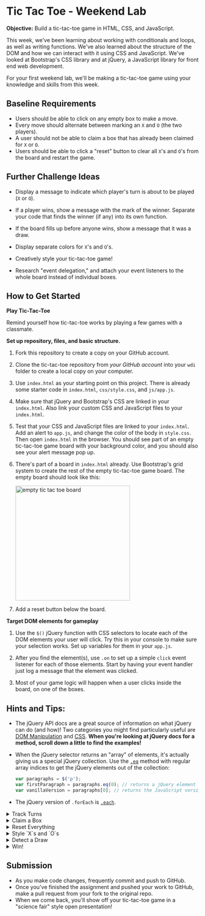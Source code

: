 # Tic Tac Toe - Weekend Lab

**Objective:** Build a tic-tac-toe game in HTML, CSS, and JavaScript.


This week, we've been learning about working with conditionals and loops, as well as writing functions. We've also learned about the structure of the DOM and how we can interact with it using CSS and JavaScript. We've looked at Bootstrap's CSS library and at jQuery, a JavaScript library for front end web development.

For your first weekend lab, we'll be making a tic-tac-toe game using your knowledge and skills from this week.

## Baseline Requirements
* Users should be able to click on any empty box to make a move.   
* Every move should alternate between marking an `X` and `O` (the two players).  
* A user should not be able to claim a box that has already been claimed for `X` or `O`.
* Users should be able to click a "reset" button to clear all `X`'s and `O`'s from the board and restart the game.


## Further Challenge Ideas

* Display a message to indicate which player's turn is about to be played (`X` or `O`).    

* If a player wins, show a message with the mark of the winner.  Separate your code that finds the winner (if any) into its own function.

* If the board fills up before anyone wins, show a message that it was a draw.

* Display separate colors for `X`'s and `O`'s.

* Creatively style your tic-tac-toe game!  

* Research "event delegation," and attach your event listeners to the whole board instead of individual boxes.

## How to Get Started

**Play Tic-Tac-Toe**

Remind yourself how tic-tac-toe works by playing a few games with a classmate.

**Set up repository, files, and basic structure.**

1. Fork this repository to create a copy on your GitHub account.

1. Clone the tic-tac-toe repository from *your GitHub account* into your `wdi` folder to create a local copy on your computer.

2. Use `index.html` as your starting point on this project. There is already some starter code in `index.html`, `css/style.css`, and `js/app.js`.

1. Make sure that jQuery and Bootstrap's CSS are linked in your `index.html`. Also link your custom CSS and JavaScript files to your `index.html`.

3. Test that your CSS and JavaScript files are linked to your `index.html`. Add an alert to `app.js`, and change the color of the body in `style.css`. Then open `index.html` in the browser. You should see part of an empty tic-tac-toe game board with your background color, and you should also see your alert message pop up.

1. There's part of a board in `index.html` already. Use Bootstrap's grid system to create the rest of the empty tic-tac-toe game board. The empty board should look like this:

    <img src="board.png" width="300px" alt="empty tic tac toe board">

1. Add a reset button below the board.

**Target DOM elements for gameplay**

1. Use the `$()` jQuery function with CSS selectors to locate each of the DOM elements your user will click. Try this in your console to make sure your selection works. Set up variables for them in your `app.js`.

1. After you find the element(s), use `.on` to set up a simple `click` event listener for each of those elements. Start by having your event handler just log a message that the element was clicked.  

1. Most of your game logic will happen when a user clicks inside the board, on one of the boxes.


## Hints and Tips:

* The jQuery API docs are a great source of information on what jQuery can do (and how)!  Two categories you might find particularly useful are <a href="https://api.jquery.com/category/manipulation/">DOM Manipulation</a> and <a href="https://api.jquery.com/category/css/">CSS</a>. **When you're looking at jQuery docs for a method, scroll down a little to find the examples!**

* When the jQuery selector returns an "array" of elements, it's actually giving us a special jQuery collection. Use the  [`.eq`](https://api.jquery.com/eq/) method with regular array indices to get the jQuery elements out of the collection:

   ```js
   var paragraphs = $('p');
   var firstParagraph = paragraphs.eq(0); // returns a jQuery element (so jQuery functions work on it)
   var vanillaVersion = paragraphs[0]; // returns the JavaScript version of the element (most jQuery functions won't work on it)
   ```

* The jQuery version of `.forEach` is [`.each`](http://api.jquery.com/jquery.each/).


<details><summary>Track Turns</summary><p>You need to keep track of whose turn it is. This will be important when deciding whether to draw an `X` or an `O`. Try storing the turn as a variable.</p></details>

<details><summary>Claim a Box</summary><p>You'll need a way for your code to check whether a box is empty. When a box is claimed, use jQuery to change the box's DOM element somehow. Then you can check that feature of the box later! Test your ideas in the console.</p></details>

<details><summary>Reset Everything</summary><p>Your reset button should change the board back to its initial configuration. Make sure you empty all the boxes and reset all other variables to their starting values. Don't forget the starting turn variable!</p></details>


<details><summary>Style `X`s and `O`s</summary><p>Use jQuery to add a CSS class to the box when a player makes a move. (Not sure how? Google "jQuery add class", choose the jQuery API Documentation result, and find some examples!)</p></details>


<details><summary>Detect a Draw</summary><p>The game can end when someone wins or when the board fills up. How can you check whether the board is full or still has space for the players to move?</p></details>


<details><summary>Win!</summary>
    <details><summary>Hint: what is winning?</summary><p>Start by listing all the ways to win at tic-tac-toe. There are 8 winning combinations of boxes!<p></details>
    <details><summary>Big Hint: when to check for winner?</summary>Check for your winning combinations every time someone could win -- after every move!</p></details>  
    <details><summary>Hint: showing a message</summary>Try an `alert`. For an extra challenge, put a message directly onto the page using jQuery!</details>
</details>



## Submission

* As you make code changes, frequently commit and push to GitHub.
* Once you've finished the assignment and pushed your work to GitHub, make a pull request from your fork to the original repo.
* When we come back, you'll show off your tic-tac-toe game in a "science fair" style open presentation!
